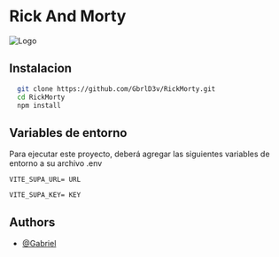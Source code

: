 
# Rick And Morty


![Logo](https://i.imgur.com/96R5rSa.jpg)


## Instalacion
```bash
  git clone https://github.com/GbrlD3v/RickMorty.git
  cd RickMorty
  npm install
```
    
## Variables de entorno

Para ejecutar este proyecto, deberá agregar las siguientes variables de entorno a su archivo .env

`VITE_SUPA_URL= URL`

`VITE_SUPA_KEY= KEY`



## Authors

- [@Gabriel](https://github.com/GbrlD3v)


